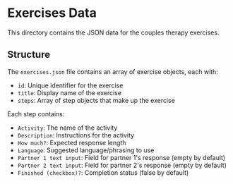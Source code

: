 # Exercises Data

This directory contains the JSON data for the couples therapy exercises.

## Structure

The `exercises.json` file contains an array of exercise objects, each with:

- `id`: Unique identifier for the exercise
- `title`: Display name of the exercise
- `steps`: Array of step objects that make up the exercise

Each step contains:
- `Activity`: The name of the activity
- `Description`: Instructions for the activity
- `How much?`: Expected response length
- `Language`: Suggested language/phrasing to use
- `Partner 1 text input`: Field for partner 1's response (empty by default)
- `Partner 2 text input`: Field for partner 2's response (empty by default)
- `Finished (checkbox)?`: Completion status (false by default)
